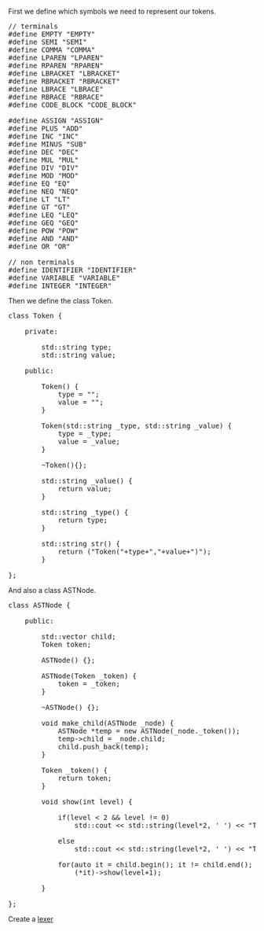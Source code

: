 First we define which symbols we need to represent our tokens.

<pre>
// terminals
#define EMPTY "EMPTY"
#define SEMI "SEMI" 
#define COMMA "COMMA" 
#define LPAREN "LPAREN" 
#define RPAREN "RPAREN" 
#define LBRACKET "LBRACKET"
#define RBRACKET "RBRACKET" 
#define LBRACE "LBRACE" 
#define RBRACE "RBRACE" 
#define CODE_BLOCK "CODE_BLOCK"

#define ASSIGN "ASSIGN" 
#define PLUS "ADD"
#define INC "INC"
#define MINUS "SUB"
#define DEC "DEC"
#define MUL "MUL"
#define DIV "DIV"
#define MOD "MOD"
#define EQ "EQ"
#define NEQ "NEQ"
#define LT "LT"
#define GT "GT"
#define LEQ "LEQ"
#define GEQ "GEQ"
#define POW "POW"
#define AND "AND"
#define OR "OR"

// non terminals
#define IDENTIFIER "IDENTIFIER"
#define VARIABLE "VARIABLE"
#define INTEGER "INTEGER"
</pre>

Then we define the class Token.

<pre>
class Token {

    private:
    
    	std::string type;
    	std::string value; 
              
    public:
    
    	Token() {
    		type = "";
    		value = "";
    	} 
           
    	Token(std::string _type, std::string _value) {
    		type = _type;
    		value = _value;
    	}  
           
        ~Token(){};	
        
    	std::string _value() { 
            return value; 
        }
        
    	std::string _type() { 
            return type; 
        } 
           
        std::string str() { 
            return ("Token("+type+","+value+")"); 
        }  
          
};
</pre>

And also a class ASTNode.

<pre>
class ASTNode {
    
    public:        

        std::vector<ASTNode*> child;                    
    	Token token;                
        
        ASTNode() {};                        
    	
        ASTNode(Token _token) {
    		token = _token;
    	}         
        
        ~ASTNode() {}; 
    	
        void make_child(ASTNode _node) {
    		ASTNode *temp = new ASTNode(_node._token());
    		temp->child = _node.child;
    		child.push_back(temp);
    	}            
    	
        Token _token() {
    		return token;
    	}     

        void show(int level) {                

            if(level < 2 && level != 0) 
                std::cout << std::string(level*2, ' ') << "Token('" << token._type() << "', '" << token._value() << "')\n";

            else 
                std::cout << std::string(level*2, ' ') << "Token('" << token._type() << "', '" << token._value() << "')\n";   

            for(auto it = child.begin(); it != child.end(); it++) 
                (*it)->show(level+1);

        }

};
</pre>

Create a [lexer](Lexer.md)
